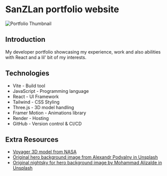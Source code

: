 # SanZLan portfolio website

![Portfolio Thumbnail](https://ibb.co/FqJbRpR)

## Introduction

My developer portfolio showcasing my experience, work and also abilities with React and a lil' bit of my interests.

## Technologies

- Vite - Build tool
- JavaScript - Programming language
- React - UI Framework
- Tailwind - CSS Styling
- Three.js - 3D model handling
- Framer Motion - Animations library
- Render - Hosting
- GitHub - Version control & CI/CD

## Extra Resources

- [Voyager 3D model from NASA](https://science.nasa.gov/resource/voyager-3d-model/)
- [Original hero background image from Alexandr Podvalny in Unsplash](https://unsplash.com/photos/landscape-photo-of-mountain-during-nighttime-n_Jb_d8O43Q)
- [Original nightsky for hero background image by Mohammad Alizalde in Unsplash](https://unsplash.com/photos/brown-mountains-under-blue-sky-4wzRuAb-KWs)
